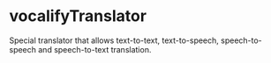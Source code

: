 # vocalifyTranslator
Special translator that allows text-to-text, text-to-speech, speech-to-speech and speech-to-text translation.
